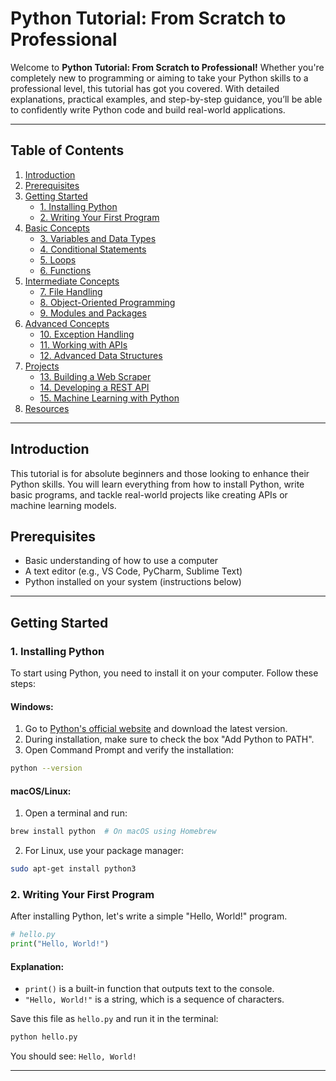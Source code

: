 # Python Tutorial: From Scratch to Professional

Welcome to **Python Tutorial: From Scratch to Professional!** Whether you're completely new to programming or aiming to take your Python skills to a professional level, this tutorial has got you covered. With detailed explanations, practical examples, and step-by-step guidance, you’ll be able to confidently write Python code and build real-world applications.

---

## Table of Contents

1. [Introduction](#introduction)
2. [Prerequisites](#prerequisites)
3. [Getting Started](#getting-started)
    - [1. Installing Python](#1-installing-python)
    - [2. Writing Your First Program](#2-writing-your-first-program)
4. [Basic Concepts](#basic-concepts)
    - [3. Variables and Data Types](#3-variables-and-data-types)
    - [4. Conditional Statements](#4-conditional-statements)
    - [5. Loops](#5-loops)
    - [6. Functions](#6-functions)
5. [Intermediate Concepts](#intermediate-concepts)
    - [7. File Handling](#7-file-handling)
    - [8. Object-Oriented Programming](#8-object-oriented-programming)
    - [9. Modules and Packages](#9-modules-and-packages)
6. [Advanced Concepts](#advanced-concepts)
    - [10. Exception Handling](#10-exception-handling)
    - [11. Working with APIs](#11-working-with-apis)
    - [12. Advanced Data Structures](#12-advanced-data-structures)
7. [Projects](#projects)
    - [13. Building a Web Scraper](#13-building-a-web-scraper)
    - [14. Developing a REST API](#14-developing-a-rest-api)
    - [15. Machine Learning with Python](#15-machine-learning-with-python)
8. [Resources](#resources)

---

## Introduction

This tutorial is for absolute beginners and those looking to enhance their Python skills. You will learn everything from how to install Python, write basic programs, and tackle real-world projects like creating APIs or machine learning models.

## Prerequisites

- Basic understanding of how to use a computer
- A text editor (e.g., VS Code, PyCharm, Sublime Text)
- Python installed on your system (instructions below)

---

## Getting Started

### 1. Installing Python

To start using Python, you need to install it on your computer. Follow these steps:

#### Windows:

1. Go to [Python's official website](https://www.python.org/downloads/) and download the latest version.
2. During installation, make sure to check the box "Add Python to PATH".
3. Open Command Prompt and verify the installation:

```bash
python --version
```

#### macOS/Linux:

1. Open a terminal and run:

```bash
brew install python  # On macOS using Homebrew
```

2. For Linux, use your package manager:

```bash
sudo apt-get install python3
```

### 2. Writing Your First Program

After installing Python, let's write a simple "Hello, World!" program.

```python
# hello.py
print("Hello, World!")
```

#### Explanation:

- `print()` is a built-in function that outputs text to the console.
- `"Hello, World!"` is a string, which is a sequence of characters.

Save this file as `hello.py` and run it in the terminal:

```bash
python hello.py
```

You should see: `Hello, World!`

---
